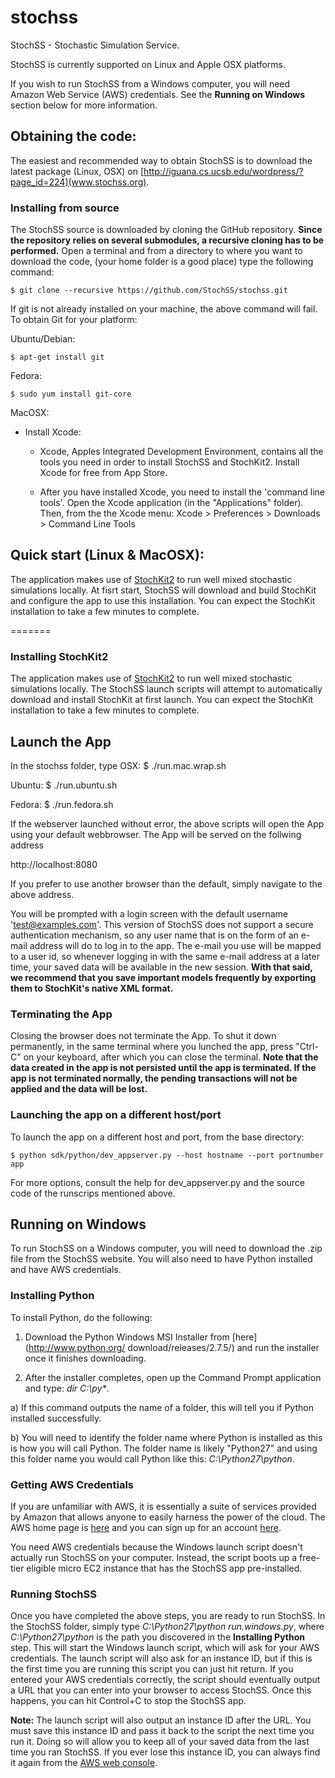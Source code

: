 stochss
=======

StochSS - Stochastic Simulation Service.  

StochSS is currently supported on Linux and Apple OSX platforms.

If you wish to run StochSS from a Windows computer, you will need Amazon Web Service (AWS) credentials. See the **Running on Windows** section below for more information.

## Obtaining the code:

The easiest and recommended way to obtain StochSS is to download the latest package (Linux, OSX) on [http://iguana.cs.ucsb.edu/wordpress/?page_id=224](www.stochss.org).

### Installing from source

The StochSS source is downloaded by cloning the GitHub repository. **Since the repository relies on several submodules, a recursive cloning has to be performed.** Open a terminal and from a directory to where you want to download the code,
(your home folder is a good place) type the following command:

    $ git clone --recursive https://github.com/StochSS/stochss.git

If git is not already installed on your machine, the above command will fail. To obtain Git for your platform:

Ubuntu/Debian:

    $ apt-get install git
  
Fedora:

    $ sudo yum install git-core

MacOSX:


* Install Xcode:
    * Xcode, Apples Integrated Development Environment, contains all the tools you need in order to install StochSS and StochKit2.
 Install Xcode for free from App Store. 

    * After you have installed Xcode, you need to install the 'command line tools'. Open the Xcode application (in the "Applications" folder). Then, from the the Xcode menu:
      Xcode > Preferences > Downloads > Command Line Tools    
  

## Quick start (Linux & MacOSX):
  
The application makes use of [StochKit2](http://www.engineering.ucsb.edu/~cse/StochKit/) to run well mixed stochastic
simulations locally. At fisrt start, StochSS will download and build StochKit and configure the app to use this installation. 
You can expect the StochKit installation to take a few minutes to complete. 

=======
### Installing StochKit2

The application makes use of [StochKit2](http://www.engineering.ucsb.edu/~cse/StochKit/) to run well mixed stochastic
simulations locally. The StochSS launch scripts will attempt to
automatically download and install StochKit at first launch. You can expect the StochKit installation to take a few minutes to complete. 

## Launch the App

In the stochss folder, type
OSX:
    $ ./run.mac.wrap.sh
    
Ubuntu:
    $ ./run.ubuntu.sh

Fedora:
    $ ./run.fedora.sh
    
    
If the webserver launched without error, the above scripts will open the App using your default webbrowser. The App will be served on the follwing address

http://localhost:8080

If you prefer to use another browser than the default, simply navigate to the above address. 

You will be prompted with a login screen with the default username 'test@examples.com'. This version of StochSS does not support 
a secure authentication mechanism, so any user name that is on the form of an e-mail address will do to log in to the app. 
The e-mail you use will be mapped to a user id, so whenever logging in with the same e-mail address at a later time, 
your saved data will be available in the new session. **With that said, we recommend that you save important models frequently by exporting them to StochKit's native XML format.**

### Terminating the App 

Closing the browser does not terminate the App. To shut it down permanently, in the same terminal where you lunched the app,
press "Ctrl-C" on your keyboard, after which you can close the terminal. **Note that the data created in the app is not persisted until the app is terminated. If the app is not terminated normally, the pending transactions will not be applied and the data will be lost.** 


### Launching the app on a different host/port

To launch the app on a different host and port, from the base directory:

    $ python sdk/python/dev_appserver.py --host hostname --port portnumber app
    
For more options, consult the help for dev_appserver.py and the source code of the runscrips mentioned above.

## Running on Windows

To run StochSS on a Windows computer, you will need to download the .zip file from the StochSS website. You will also need to have Python installed and have AWS credentials.

### Installing Python

To install Python, do the following:

1. Download the Python Windows MSI Installer from [here](http://www.python.org/ download/releases/2.7.5/) and run the installer once it finishes downloading.

2. After the installer completes, open up the Command Prompt application and type: *dir C:\py\**.

  a) If this command outputs the name of a folder, this will tell you if Python installed successfully.
  
  b) You will need to identify the folder name where Python is installed as this is how you will call Python. The folder name is likely "Python27" and using this folder name you would call Python like this: *C:\Python27\python*.
  
### Getting AWS Credentials

If you are unfamiliar with AWS, it is essentially a suite of services provided by Amazon that allows anyone to easily harness the power of the cloud. The AWS home page is [here](http://aws.amazon.com/) and you can sign up for an account [here](https://portal.aws.amazon.com/gp/aws/developer/registration/index.html).

You need AWS credentials because the Windows launch script doesn't actually run StochSS on your computer. Instead, the script boots up a free-tier eligible micro EC2 instance that has the StochSS app pre-installed.

### Running StochSS

Once you have completed the above steps, you are ready to run StochSS. In the StochSS folder, simply type *C:\Python27\python run.windows.py*, where *C:\Python27\python* is the path you discovered in the **Installing Python** step. This will start the Windows launch script, which will ask for your AWS credentials. The launch script will also ask for an instance ID, but if this is the first time you are running this script you can just hit return. If you entered your AWS credentials correctly, the script should eventually output a URL that you can enter into your browser to access StochSS. Once this happens, you can hit Control+C to stop the StochSS app.

**Note:** The launch script will also output an instance ID after the URL. You must save this instance ID and pass it back to the script the next time you run it. Doing so will allow you to keep all of your saved data from the last time you ran StochSS. If you ever lose this instance ID, you can always find it again from the [AWS web console](https://console.aws.amazon.com/).